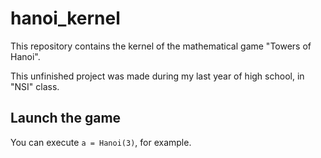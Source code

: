 # hanoi_kernel
This repository contains the kernel of the mathematical game "Towers of Hanoi".

This unfinished project was made during my last year of high school, in "NSI" class.

## Launch the game
You can execute `a = Hanoi(3)`, for example.
